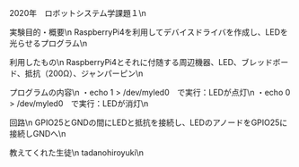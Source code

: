 2020年　ロボットシステム学課題１\n

実験目的・概要\n
RaspberryPi4を利用してデバイスドライバを作成し、LEDを光らせるプログラム\n

利用したもの\n
RaspberryPi4とそれに付随する周辺機器、LED、ブレッドボード、抵抗（200Ω）、ジャンパーピン\n

プログラムの内容\n
・echo 1 > /dev/myled0　で実行：LEDが点灯\n
・echo 0 > /dev/myled0　で実行：LEDが消灯\n

回路\n
GPIO25とGNDの間にLEDと抵抗を接続し、LEDのアノードをGPIO25に接続しGNDへ\n

教えてくれた生徒\n
tadanohiroyuki\n
